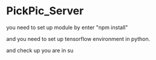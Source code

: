 # PickPic_Server
you need to set up module by enter "npm install"

and you need to set up tensorflow environment in python.

and check up you are in su
